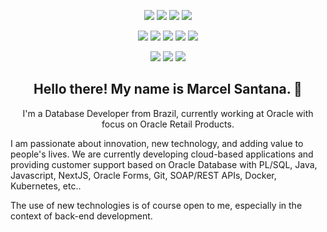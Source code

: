 <!--### Hi there, I'm Marcel Santana and this is my github repository 👋-->
<p align="center">
    <img src="https://img.shields.io/badge/OS-UNIX-informational?style=plastic&logo=freebsd&logoColor=white&color=2bbc8a"/> <img src="https://img.shields.io/badge/OS-Linux-informational?style=plastic&logo=slackware&logoColor=white&color=2bbc8a"/> <img src="https://img.shields.io/badge/OS-MacOS-informational?style=plastic&logo=macos&logoColor=white&color=2bbc8a"/> <img src="https://img.shields.io/badge/OS-Windows-informational?style=plastic&logo=windows&logoColor=white&color=2bbc8a"/>
</p>
<p align="center"> 
<img src="https://img.shields.io/badge/Code-Java-informational?style=plastic&logo=java&logoColor=white&color=red"/> <img src="https://img.shields.io/badge/Code-C/C++-informational?style=plastic&logo=c&logoColor=white&color=blue"/> <img src="https://img.shields.io/badge/cloud-Cloud%20Computing-blue"/> <img src="https://img.shields.io/badge/Code-SQL-informational?style=plastic&logo=oracle&logoColor=white&color=red"/> <img src="https://img.shields.io/badge/PL%2FSQL-Database-red"/> 
</p>

<p align="center"> 
<img src="https://img.shields.io/badge/Tools-Docker-informational?style=plastic&logo=docker&logoColor=white&color=3494E0"/> <img src="https://img.shields.io/badge/Tools-Kubernetes-informational?style=plastic&logo=kubernetes&logoColor=white&color=326DE6"/> <img src="https://img.shields.io/badge/IDE-Eclipse-informational?style=plastic&logo=eclipse&logoColor=white&color=DA7A0A"/>
</p>
<h2 align="center">Hello there! My name is Marcel Santana. 👋 </h2>
<p align="center">I'm a Database Developer from Brazil, currently working at Oracle with focus on Oracle Retail Products.

I am passionate about innovation, new technology, and adding value to people's lives. We are currently developing cloud-based applications and providing customer support based on Oracle Database with PL/SQL, Java, Javascript, NextJS, Oracle Forms, Git, SOAP/REST APIs, Docker, Kubernetes, etc..

The use of new technologies is of course open to me, especially in the context of back-end development. </p>

<!--
**marcelsantana/marcelsantana** is a ✨ _special_ ✨ repository because its `README.md` (this file) appears on your GitHub profile.

Here are some ideas to get you started:

- 🔭 I’m currently working on ...
- 🌱 I’m currently learning ...
- 👯 I’m looking to collaborate on ...
- 🤔 I’m looking for help with ...
- 💬 Ask me about ...
- 📫 How to reach me: ...
- 😄 Pronouns: ...
- ⚡ Fun fact: ...
-->
